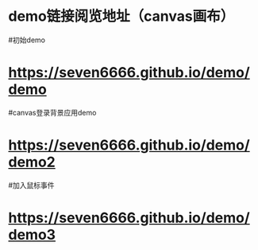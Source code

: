 # demo链接阅览地址（canvas画布）
#初始demo
# https://seven6666.github.io/demo/demo

#canvas登录背景应用demo
# https://seven6666.github.io/demo/demo2

#加入鼠标事件
# https://seven6666.github.io/demo/demo3
